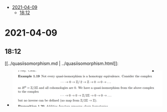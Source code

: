 -   [2021-04-09](#section)
    -   [18:12](#section-1)














# 2021-04-09

## 18:12

[[../quasiisomorphism.md | ../quasiisomorphism.html]]:

-   ![Not every quasi-isomorphism is a homotopy equivalence](_attachments/image_2021-04-09-18-12-47.png "fig:")
